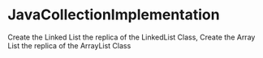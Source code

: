 # JavaCollectionImplementation
Create the Linked List the replica of the LinkedList Class, 
Create the Array List the replica of the ArrayList Class
